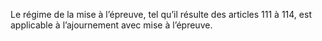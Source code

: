 Le régime de la mise à l’épreuve, tel qu’il résulte des articles 111 à 114, est applicable à l’ajournement avec mise à l’épreuve.